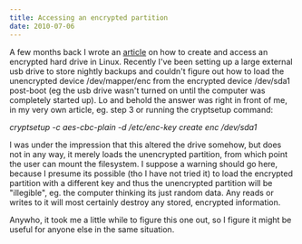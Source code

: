 ```yaml
---
title: Accessing an encrypted partition
date: 2010-07-06
---
```


A few months back I wrote an <a href="http://mohammed.morsi.org/blog/?q=node/226">article</a> on how to create and access an encrypted hard drive in Linux. Recently I've been setting up a large external usb drive to store nightly backups and couldn't figure out how to load the unencrypted device /dev/mapper/enc from the encrypted device /dev/sda1 post-boot (eg the usb drive wasn't turned on until the computer was completely started up). Lo and behold the answer was right in front of me, in my very own article, eg. step 3 or running the cryptsetup command:

<i>cryptsetup -c aes-cbc-plain -d /etc/enc-key create enc /dev/sda1</i>

I was under the impression that this altered the drive somehow, but does not in any way, it merely loads the unencrypted partition, from which point the user can mount the filesystem. I suppose a warning should go here, because I presume its possible (tho I have not tried it) to load the encrypted partition with a different key and thus the unencrypted partition will be "illegible", eg. the computer thinking its just random data. Any reads or writes to it will most certainly destroy any stored, encrypted information. 

Anywho, it took me a little while to figure this one out, so I figure it might be useful for anyone else in the same situation.
